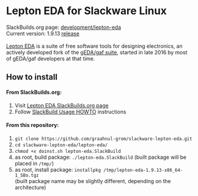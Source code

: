 Lepton EDA for Slackware Linux
==============================

SlackBuilds.org page: [development/lepton-eda](https://slackbuilds.org/repository/14.2/development/lepton-eda/)
<br />
Current version: 1.9.13 [release](https://github.com/lepton-eda/lepton-eda/releases/tag/1.9.13-20201211)
<br />
<br />
[Lepton EDA](https://github.com/lepton-eda/lepton-eda)
is a suite of free software tools for designing electronics,
an actively developed fork of the
[gEDA/gaf suite](http://wiki.geda-project.org/geda:gaf),
started in late 2016 by most of gEDA/gaf developers at that time.


How to install
--------------

#### From SlackBuilds.org:

1. Visit [Lepton EDA SlackBuilds.org page](https://slackbuilds.org/repository/14.2/development/lepton-eda/)
2. Follow [SlackBuild Usage HOWTO](https://slackbuilds.org/howto/) instructions

#### From this repository:

1. `git clone https://github.com/graahnul-grom/slackware-lepton-eda.git`
2. `cd slackware-lepton-eda/lepton-eda/`
3. `chmod +x doinst.sh lepton-eda.SlackBuild`
4. as root, build package: `./lepton-eda.SlackBuild` (built package will be placed in `/tmp/`)
5. as root, install package: `installpkg /tmp/lepton-eda-1.9.13-x86_64-1_SBo.tgz`<br />
(built package name may be slightly different, depending on the architecture)


